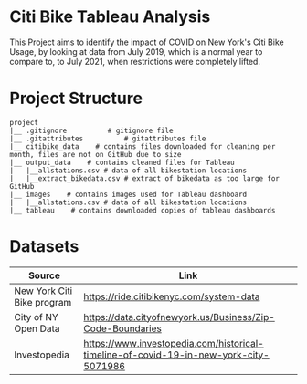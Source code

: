 # Citi Bike Tableau Analysis

This Project aims to identify the impact of COVID on New York's Citi Bike Usage, by looking at data from July 2019, which is a normal year to compare to, to July 2021, when restrictions were completely lifted.

# Project Structure

```
project
|__ .gitignore          # gitignore file
|__ .gitattributes          # gitattributes file
|__ citibike_data    # contains files downloaded for cleaning per month, files are not on GitHub due to size
|__ output_data    # contains cleaned files for Tableau
|   |__allstations.csv # data of all bikestation locations
|   |__extract_bikedata.csv # extract of bikedata as too large for GitHub
|__ images    # contains images used for Tableau dashboard
|   |__allstations.csv # data of all bikestation locations
|__ tableau    # contains downloaded copies of tableau dashboards

```

# Datasets

|Source|Link|
|-|-|
|New York Citi Bike program|https://ride.citibikenyc.com/system-data|
|City of NY Open Data|https://data.cityofnewyork.us/Business/Zip-Code-Boundaries|
|Investopedia|https://www.investopedia.com/historical-timeline-of-covid-19-in-new-york-city-5071986|
